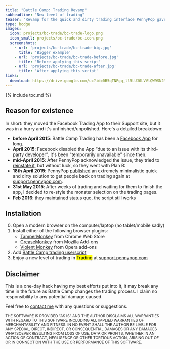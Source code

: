 ```yaml
---
title: "Battle Camp: Trading Revamp"
subheadline: "New level of trading"
teaser: "Revamp for the quick and dirty trading interface PennyPop gave us."
type: bodge
images:
  icon: projects/bc-trade/bc-trade-logo.png
  icon_small: projects/bc-trade/bc-icon.png
  screenshots:
    - url: 'projects/bc-trade/bc-trade-big.jpg'
      title: 'Bigger example'
    - url: 'projects/bc-trade/bc-trade-before.jpg'
      title: 'Before applying this script'
    - url: 'projects/bc-trade/bc-trade-after.jpg'
      title: 'After applying this script'
links:
  download: https://drive.google.com/uc?id=0B5qTNPgq_ll5LUJ0LVVlQW9SN2M&export=download
---
```


{% include toc.md %}

## Reason for existence
In short: they moved the Facebook Trading App to their Support site, but it was in a hurry and it's unfinished/unpolished. Here's a detailed breakdown:

 * **before April 2015**: Battle Camp Trading has been a [Facebook App](https://apps.facebook.com/battlecampapp) for long.
 * **April 2015**: Facebook disabled the App <q>due to an issue with its third-party developer</q>, it's been "temporarily unavailable" since then.
 * **mid-April 2015**: After PennyPop acknowledged the issue, they tried to [reinstate it](https://www.facebook.com/BattleCampApp/photos/a.207360366076774.69481.207322356080575/713998605412945/), but without luck, so they went with Plan B:
 * **18th April 2015**: PennyPop [published](https://www.facebook.com/BattleCampApp/photos/a.207360366076774.69481.207322356080575/716224051857067/) an extremely minimalistic quick and dirty solution to get people back on trading again at [support.pennypop.com](https://support.pennypop.com/player/trading).
 * **31st May 2015**: After weeks of trading and waiting for them to finish the app, I decided to re-style the monster selection on the trading pages.
 * **Feb 2016**: they maintained status quo, the script still works

## Installation

 0. Open a modern browser on the computer/laptop (no tablet/mobile sadly)
 0. Install either of the following browser plugins:
	* <a href="https://chrome.google.com/webstore/detail/tampermonkey/dhdgffkkebhmkfjojejmpbldmpobfkfo?hl=en">TamperMonkey</a> from Chrome Web Store
	* <a href="https://addons.mozilla.org/en-us/firefox/addon/greasemonkey/">GreaseMonkey</a> from Mozilla Add-ons
	* <a href="https://addons.opera.com/en/extensions/details/violent-monkey/">Violent Monkey</a> from Opera add-ons
 0. Add <a href="bc-trade.user.js">Battle Camp trading userscript</a>
 0. Enjoy a new level of trading in <mark>Trading</mark> at [support.pennypop.com](https://support.pennypop.com/)

## Disclaimer
This is a one-day hack having my best efforts put into it, it may break any time in the future as Battle Camp changes the trading process. I claim no responsibility to any potential damage caused.

Feel free to <a href="{{ site.baseurl }}/contact">contact me</a> with any questions or suggestions.

<small>THE SOFTWARE IS PROVIDED "AS IS" AND THE AUTHOR DISCLAIMS ALL WARRANTIES WITH REGARD TO THIS SOFTWARE INCLUDING ALL IMPLIED WARRANTIES OF MERCHANTABILITY AND FITNESS. IN NO EVENT SHALL THE AUTHOR BE LIABLE FOR ANY SPECIAL, DIRECT, INDIRECT, OR CONSEQUENTIAL DAMAGES OR ANY DAMAGES WHATSOEVER RESULTING FROM LOSS OF USE, DATA OR PROFITS, WHETHER IN AN ACTION OF CONTRACT, NEGLIGENCE OR OTHER TORTIOUS ACTION, ARISING OUT OF OR IN CONNECTION WITH THE USE OR PERFORMANCE OF THIS SOFTWARE.</small>
